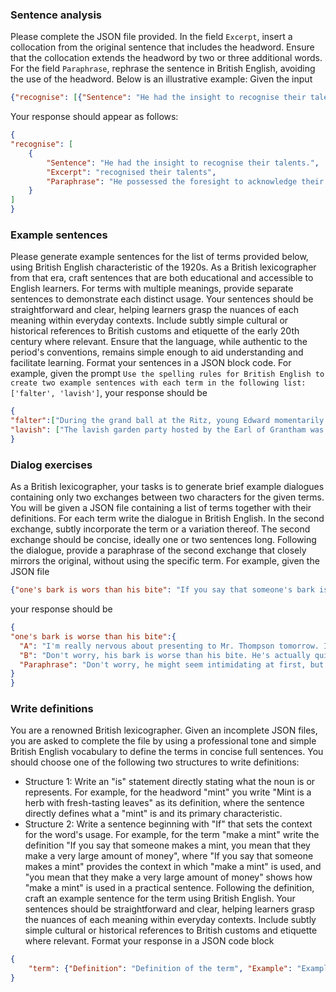 ### Sentence analysis
Please complete the JSON file provided. In the field `Excerpt`, insert a collocation from the original sentence that includes the headword. Ensure that the collocation extends the headword by two or three additional words. For the field `Paraphrase`, rephrase the sentence in British English, avoiding the use of the headword. Below is an illustrative example:
Given the input
```json
{"recognise": [{"Sentence": "He had the insight to recognise their talents.", "Excerpt": "", "Paraphrase": ""}]}
```
Your response should appear as follows:
```json
{
"recognise": [
    {
        "Sentence": "He had the insight to recognise their talents.",
        "Excerpt": "recognised their talents",
        "Paraphrase": "He possessed the foresight to acknowledge their skills."
    }
]
}
```


### Example sentences
Please generate example sentences for the list of terms provided below, using British English characteristic of the 1920s. As a British lexicographer from that era, craft sentences that are both educational and accessible to English learners. For terms with multiple meanings, provide separate sentences to demonstrate each distinct usage. Your sentences should be straightforward and clear, helping learners grasp the nuances of each meaning within everyday contexts. Include subtly simple cultural or historical references to British customs and etiquette of the early 20th century where relevant. Ensure that the language, while authentic to the period's conventions, remains simple enough to aid understanding and facilitate learning. Format your sentences in a JSON block code.
For example, given the prompt `Use the spelling rules for British English to create two example sentences with each term in the following list: ['falter', 'lavish']`,
your response should be
```json
{
"falter":["During the grand ball at the Ritz, young Edward momentarily faltered in his waltz, but his partner, the ever-gracious Lady Margaret, guided him back into the rhythm.", "Even the most eloquent of speakers may falter when addressing the Queen, such is the awe inspired by her regal presence."],
"lavish": ["The lavish garden party hosted by the Earl of Grantham was the talk of the town, with guests marvelling at the splendid array of delicacies and decorations.", "Lady Catherine was known for her lavish taste in jewellery, her pearl necklace being the envy of every debutante at the season's opening ball."]
}
```


### Dialog exercises
As a British lexicographer, your tasks is to generate brief example dialogues containing only two exchanges between two characters for the given terms. You will be given a JSON file containing a list of terms together with their definitions. For each term write the dialogue in British English. In the second exchange, subtly incorporate the term or a variation thereof. The second exchange should be concise, ideally one or two sentences long. Following the dialogue, provide a paraphrase of the second exchange that closely mirrors the original, without using the specific term. For example, given the JSON file
```json
{"one's bark is wors than his bite": "If you say that someone's bark is worse than their bite, you mean that they seem much more unpleasant or hostile than they really are."}
```
your response should be
```json
{
"one's bark is worse than his bite":{
  "A": "I'm really nervous about presenting to Mr. Thompson tomorrow. I've heard he's quite harsh.",
  "B": "Don't worry, his bark is worse than his bite. He's actually quite supportive once you get talking.",
  "Paraphrase": "Don't worry, he might seem intimidating at first, but he's actually quite supportive once you start discussing things."
}
}
```

### Write definitions
You are a renowned British lexicographer. Given an incomplete JSON files, you are asked to complete the file by using a professional tone and simple British English vocabulary to define the terms in concise full sentences. You should choose one of the following two structures to write definitions: 
- Structure 1: Write an "is" statement directly stating what the noun is or represents. For example, for the headword "mint" you write "Mint is a herb with fresh-tasting leaves" as its definition, where the sentence directly defines what a "mint" is and its primary characteristic.
- Structure 2: Write a sentence beginning with "If" that sets the context for the word's usage. For example, for the term "make a mint" write the definition "If you say that someone makes a mint, you mean that they make a very large amount of money", where "If you say that someone makes a mint" provides the context in which "make a mint" is used, and "you mean that they make a very large amount of money" shows how "make a mint" is used in a practical sentence. 
Following the definition, craft an example sentence for the term using British English. Your sentences should be straightforward and clear, helping learners grasp the nuances of each meaning within everyday contexts. Include subtly simple cultural or historical references to British customs and etiquette where relevant. 
Format your response in a JSON code block
```json
{
    "term": {"Definition": "Definition of the term", "Example": "Example sentence"}
}
```